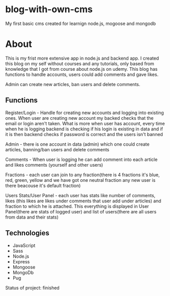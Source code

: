 # blog-with-own-cms
My first basic cms created for learnign node.js, mogoose and mongodb

# About 
<p>This is my frist more extensive app in node.js and backend app. I created this blog on my self without courses and any tutorials, only based from knowledge that I got from course about node.js on udemy. This blog has functions to handle accounts, users could add comments and gave likes.</p>
<p>Admin can create new articles, ban users and delete comments.</p>

<h2>Functions</h2>
<p>Register/Login - Handle for creating new accounts and logging into existing ones. When user are creating new account my backed checks that the email or login aren't taken. What is more when user has account, every time when he is logging backend is checking if his login is existing in data and if it is then backend checks if password is correct and the users isn't banned</p>
<p>Admin - there is one account in data (admin) which one could create articles, banning/ban users and delete comments</p>
<p>Comments - When user is logging he can add comment into each article and likes comments (yourself and other users)</p>
<p>Fractions - each user can join to any fraction(there is 4 fractions it's blue, red, green, yellow and we have got one neutral fraction any new user is there beacouse it's default fraction)</p>
<p>Users Stats/User Panel - each user has stats like number of comments, likes (this likes are likes under comments that user add under articles) and fraction to which he is attached. This everything is displayed in User Panel(there are stats of logged user) and list of users(there are all users from data and their stats)</p>

<h2>Technologies</h2>
<ul>
  <li>JavaScript</li>
  <li>Sass</li>
  <li>Node.js</li>
  <li>Express</li>
  <li>Mongoose</li>
  <li>MongoDb</li>
  <li>Pug</li>
</ul>

<p>Status of project: finished</p>
